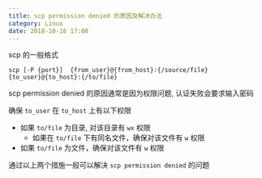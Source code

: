 ```yaml
---
title: scp permission denied 的原因及解决办法
category: Linux
date: 2018-10-16 17:00
---
```


scp 的一般格式

```shell
scp [-P {port}]  {from_user}@{from_host}:{/source/file} {to_user}@{to_host}:{/to/file}
```

scp permission denied 的原因通常是因为权限问题, 认证失败会要求输入密码

确保 `to_user` 在 `to_host` 上有以下权限

- 如果 `to/file` 为目录, 对该目录有 `wx` 权限
  - 如果在 `to/file` 下有同名文件，确保对该文件有 `w` 权限
- 如果 `to/file` 为文件，确保对该文件有 `w` 权限

通过以上两个措施一般可以解决 `scp permission denied` 的问题